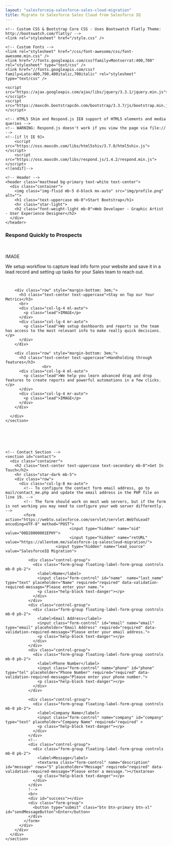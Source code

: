 ```yaml
---
layout: "salesforceiq-salesforce-sales-cloud-migration"
title: Migrate to Salesforce Sales Cloud from Salesforce IQ
---
```


<html>
<head>
    <meta charset="utf-8" />
    <meta http-equiv="X-UA-Compatible" content="IE=edge" />
    <title>Migrate to Salesforce Sales Cloud from Salesforce IQ - Consultant</title>
    <meta name="viewport" content="width=device-width" />
    <meta name="description" content="Are you in the process of migrating Salesforce IQ Salesforce Enterprise edition? We work alongside companies helping them set up their Salesforce instance customized to suit their business processes." />
    <meta name="keywords" content="SalesforceIQ, migrate, setup, salesforce" />
    <meta name="author" content="Allen Tom" />
    <link rel="canonical" href="https://allentom.me/salesforce-iq-salescloud-migration/" />
    <link rel="alternate" type="application/rss+xml" title="RSS" href="/feed.xml" />

    <!-- Custom CSS & Bootstrap Core CSS - Uses Bootswatch Flatly Theme: http://bootswatch.com/flatly/ -->
    <link rel="stylesheet" href="/style.css" />

    <!-- Custom Fonts -->
    <link rel="stylesheet" href="/css/font-awesome/css/font-awesome.min.css" />
    <link href="//fonts.googleapis.com/css?family=Montserrat:400,700" rel="stylesheet" type="text/css" />
    <link href="//fonts.googleapis.com/css?family=Lato:400,700,400italic,700italic" rel="stylesheet" type="text/css" />

    <script src="https://ajax.googleapis.com/ajax/libs/jquery/3.3.1/jquery.min.js"></script>
    <script src="https://maxcdn.bootstrapcdn.com/bootstrap/3.3.7/js/bootstrap.min.js"></script>
    
    <!-- HTML5 Shim and Respond.js IE8 support of HTML5 elements and media queries -->
    <!-- WARNING: Respond.js doesn't work if you view the page via file:// -->
    <!--[if lt IE 9]>
        <script src="https://oss.maxcdn.com/libs/html5shiv/3.7.0/html5shiv.js"></script>
        <script src="https://oss.maxcdn.com/libs/respond.js/1.4.2/respond.min.js"></script>
    <![endif]-->
</head>

  <body id="page-top">

 
 
    <!-- Header -->
    <header class="masthead bg-primary text-white text-center">
      <div class="container">
        <img class="img-fluid mb-5 d-block mx-auto" src="img/profile.png" alt="">
        <h1 class="text-uppercase mb-0">Start Bootstrap</h1>
        <hr class="star-light">
        <h2 class="font-weight-light mb-0">Web Developer - Graphic Artist - User Experience Designer</h2>
      </div>
    </header>
    
<section id="features">
      <div class="container">
      <!--
        <h2 class="text-center text-uppercase">About</h2>
        <hr class="star-light">
      !-->
        <div class="row" style="margin-bottom: 3em;">
          <h3 class="text-center text-uppercase">Respond Quickly to Prospects</h3>
          <br>
          <div class="col-lg-4 ml-auto">
            <p class="lead">IMAGE</p>
          </div>
          <div class="col-lg-4 mr-auto">
            <p class="lead">We setup workflow to capture lead info form your website and save it in a lead record and setting up tasks for your Sales team to reach out.</p>
          </div>
        </div>

        <div class="row" style="margin-bottom: 3em;">
          <h3 class="text-center text-uppercase">Stay on Top our Your Metrics</h3>
          <br>
          <div class="col-lg-4 ml-auto">
            <p class="lead">IMAGE</p>
          </div>
          <div class="col-lg-4 mr-auto">
            <p class="lead">We setup dashboards and reports so the team has access to the most relevant info to make really quick decisions.</p>
          </div>
        </div>

        <div class="row" style="margin-bottom: 3em;">
          <h3 class="text-center text-uppercase">Handholding through features</h3> 
                    <br>
          <div class="col-lg-4 ml-auto">
            <p class="lead">We help you learn advanced drag and drop features to create reports and powerful automations in a few clicks.</p>
          </div>
          <div class="col-lg-4 mr-auto">
            <p class="lead">IMAGE</p>
          </div>
        </div>

      </div>
    </section>
 

    
    
    
    
    <!-- Contact Section -->
    <section id="contact">
      <div class="container">
        <h2 class="text-center text-uppercase text-secondary mb-0">Get In Touch</h2>
        <hr class="star-dark mb-5">
        <div class="row">
          <div class="col-lg-8 mx-auto">
            <!-- To configure the contact form email address, go to mail/contact_me.php and update the email address in the PHP file on line 19. -->
            <!-- The form should work on most web servers, but if the form is not working you may need to configure your web server differently. -->
            <form action="https://webto.salesforce.com/servlet/servlet.WebToLead?encoding=UTF-8" method="POST">
                                <input type="hidden" name="oid" value="00D28000001EPHY">
                                <input type="hidden" name="retURL" value="https://allentom.me/salesforce-iq-salescloud-migration/">
                          <input type="hidden" name="lead_source" value="SalesforceIQ Migration">
                                
              <div class="control-group">
                <div class="form-group floating-label-form-group controls mb-0 pb-2">
                  <label>Name</label>
                  <input class="form-control" id="name"  name="last_name" type="text" placeholder="Name" required="required" data-validation-required-message="Please enter your name.">
                  <p class="help-block text-danger"></p>
                </div>
              </div>
              <div class="control-group">
                <div class="form-group floating-label-form-group controls mb-0 pb-2">
                  <label>Email Address</label>
                  <input class="form-control" id="email" name="email" type="email" placeholder="Email Address" required="required" data-validation-required-message="Please enter your email address.">
                  <p class="help-block text-danger"></p>
                </div>
              </div>
              <div class="control-group">
                <div class="form-group floating-label-form-group controls mb-0 pb-2">
                  <label>Phone Number</label>
                  <input class="form-control" name="phone" id="phone" type="tel" placeholder="Phone Number" required="required" data-validation-required-message="Please enter your phone number.">
                  <p class="help-block text-danger"></p>
                </div>
              </div>
              
              <div class="control-group">
                <div class="form-group floating-label-form-group controls mb-0 pb-2">
                  <label>Company Name</label>
                  <input class="form-control" name="company" id="company" type="text" placeholder="Company Name" required="required" >
                  <p class="help-block text-danger"></p>
                </div>
              </div>
              <!--
              <div class="control-group">
                <div class="form-group floating-label-form-group controls mb-0 pb-2">
                  <label>Message</label>
                  <textarea class="form-control" name="description" id="message" rows="5" placeholder="Message" required="required" data-validation-required-message="Please enter a message."></textarea>
                  <p class="help-block text-danger"></p>
                </div>
              </div>
              !-->
              <br>
              <div id="success"></div>
              <div class="form-group">
                <button type="submit" class="btn btn-primary btn-xl" id="sendMessageButton">Enter</button>
              </div>
            </form>
          </div>
        </div>
      </div>
    </section>
<!--
<div class="panel-group" id="accordion">
  <div class="panel panel-default">
    <div class="panel-heading">
      <h4 class="panel-title">
        <a data-toggle="collapse" data-parent="#accordion" href="#collapse1">
        Collapsible Group 1</a>
      </h4>
    </div>
    <div id="collapse1" class="panel-collapse collapse in">
      <div class="panel-body">Lorem ipsum dolor sit amet, consectetur adipisicing elit,
      sed do eiusmod tempor incididunt ut labore et dolore magna aliqua. Ut enim ad
      minim veniam, quis nostrud exercitation ullamco laboris nisi ut aliquip ex ea
      commodo consequat.</div>
    </div>
  </div>
  <div class="panel panel-default">
    <div class="panel-heading">
      <h4 class="panel-title">
        <a data-toggle="collapse" data-parent="#accordion" href="#collapse2">
        Collapsible Group 2</a>
      </h4>
    </div>
    <div id="collapse2" class="panel-collapse collapse">
      <div class="panel-body">Lorem ipsum dolor sit amet, consectetur adipisicing elit,
      sed do eiusmod tempor incididunt ut labore et dolore magna aliqua. Ut enim ad
      minim veniam, quis nostrud exercitation ullamco laboris nisi ut aliquip ex ea
      commodo consequat.</div>
    </div>
  </div>
  <div class="panel panel-default">
    <div class="panel-heading">
      <h4 class="panel-title">
        <a data-toggle="collapse" data-parent="#accordion" href="#collapse3">
        Collapsible Group 3</a>
      </h4>
    </div>
    <div id="collapse3" class="panel-collapse collapse">
      <div class="panel-body">Lorem ipsum dolor sit amet, consectetur adipisicing elit,
      sed do eiusmod tempor incididunt ut labore et dolore magna aliqua. Ut enim ad
      minim veniam, quis nostrud exercitation ullamco laboris nisi ut aliquip ex ea
      commodo consequat.</div>
    </div>
  </div>
</div>
!-->
